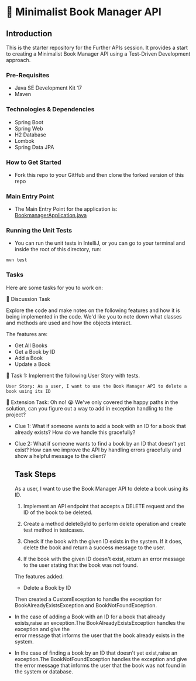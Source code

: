 # 📖 Minimalist Book Manager API

## Introduction
This is the starter repository for the Further APIs session. It provides a start to creating a Minimalist Book Manager API
using a Test-Driven Development approach.

### Pre-Requisites
- Java SE Development Kit 17
- Maven

### Technologies & Dependencies
- Spring Boot
- Spring Web
- H2 Database
- Lombok
- Spring Data JPA

### How to Get Started
- Fork this repo to your GitHub and then clone the forked version of this repo

### Main Entry Point
- The Main Entry Point for the application is: [BookmanagerApplication.java](src/main/java/com/techreturners/bookmanager/BookmanagerApplication.java)

### Running the Unit Tests
- You can run the unit tests in IntelliJ, or you can go to your terminal and inside the root of this directory, run:

`mvn test`

### Tasks

Here are some tasks for you to work on:

📘 Discussion Task

Explore the code and make notes on the following features and how it is being implemented in the code. We'd like you to note down what classes and methods are used and how the objects interact.

The features are:
- Get All Books
- Get a Book by ID
- Add a Book
- Update a Book

📘 Task 1: Implement the following User Story with tests.

`User Story: As a user, I want to use the Book Manager API to delete a book using its ID`


📘 Extension Task: Oh no! 😭 We've only covered the happy paths in the solution, can you figure out a way
to add in exception handling to the project? 

- Clue 1: What if someone wants to add a book with an ID for a book that already exists? How do we handle this gracefully?


- Clue 2: What if someone wants to find a book by an ID that doesn't yet exist? 
  How can we improve the API by handling errors gracefully and show a helpful message to the client?

  ## Task Steps
  
  As a user, I want to use the Book Manager API to delete a book using its ID.
  
  1. Implement an API endpoint that accepts a DELETE request and the ID of the book to be deleted.
  
  2. Create a method deleteById to perform delete operation and create test method in testcases.
  
  3. Check if the book with the given ID exists in the system. If it does, delete the book and return a success message to the user.
  
  4. If the book with the given ID doesn't exist, return an error message to the user stating that the book was not found.
  
  The features added: 
  - Delete a Book by ID
  
  Then created a CustomException to handle the exception for BookAlreadyExistsException and BookNotFoundException.
  
- In the case of adding a Book with an ID for a book that already exists,raise an exception.The BookAlreadyExistsException handles the exception and give the  
  error message that informs the user that the book already exists in the system.
  
- In the case of finding a book by an ID that doesn't yet exist,raise an exception.The BookNotFoundException handles the exception and give the error message that 
  informs the user that the book was not found in the system or database. 
  
  

